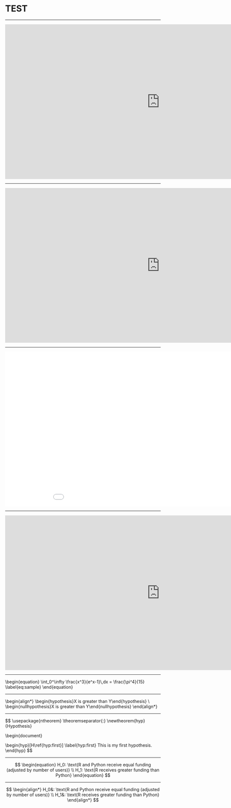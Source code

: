 # TEST


---


<iframe id="igraph" scrolling="no" style="border:none;" seamless="seamless" src="https://reshamas.github.io/assets/images/a_czech_austria.html" height="500" width="1000"></iframe>

---

<iframe id="igraph" scrolling="no" style="border:none;" seamless="seamless" src="https://reshamas.github.io/assets/images/_dv_czech_austria.html" height="500" width="1000"></iframe>


---
<iframe id="igraph" scrolling="no" style="border:none;" seamless="seamless" src="/assets/images/temp3.html" height="500" width="1000"></iframe>

---


<iframe id="igraph" scrolling="no" style="border:none;" seamless="seamless" src="https://reshamas.github.io/assets/images/temp3.html" height="500" width="1000"></iframe>

---

</p>
\begin{equation}
\int_0^\infty \frac{x^3}{e^x-1}\,dx = \frac{\pi^4}{15}
\label{eq:sample}
\end{equation}

---

\begin{align*}
\begin{hypothesis}X is greater than Y\end{hypothesis}
\\
\begin{nullhypothesis}X is greater than Y\end{nullhypothesis}
\end{align*}

---

$$
\usepackage{ntheorem}
\theoremseparator{:}
\newtheorem{hyp}{Hypothesis}

\begin{document}

\begin{hyp}[H\ref{hyp:first}] \label{hyp:first}
This is my first hypothesis.
\end{hyp}
$$

---

$$
\begin{equation}
   H_0: \text{R and Python receive equal funding (adjusted by number of users)}
   \\
   H_1: \text{R receives greater funding than Python}
\end{equation}
$$

---

$$
\begin{align*}
   H_0&: \text{R and Python receive equal funding (adjusted by number of users)}
   \\
   H_1&: \text{R receives greater funding than Python}
\end{align*}
$$

